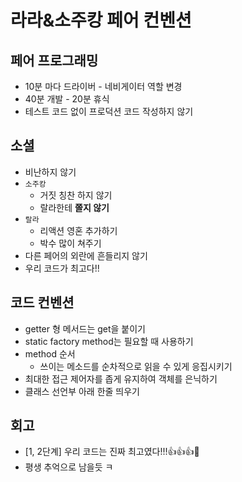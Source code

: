 # 라라&소주캉 페어 컨벤션
## 페어 프로그래밍
- 10분 마다 드라이버 - 네비게이터 역할 변경
- 40분 개발 - 20분 휴식
- 테스트 코드 없이 프로덕션 코드 작성하지 않기

## 소셜  
- 비난하지 않기
- `소주캉`
  - 거짓 칭찬 하지 않기
  - 랄라한테 **쫄지 않기**
- `랄라`
  - 리액션 영혼 추가하기
  - 박수 많이 쳐주기
- 다른 페어의 외란에 흔들리지 않기 
- 우리 코드가 최고다!!

## 코드 컨벤션
- getter 형 메서드는 get을 붙이기
- static factory method는 필요할 때 사용하기 
- method 순서 
  - 쓰이는 메소드를 순차적으로 읽을 수 있게 응집시키기
- 최대한 접근 제어자를 좁게 유지하여 객체를 은닉하기
- 클래스 선언부 아래 한줄 띄우기 

## 회고
- [1, 2단계] 우리 코드는 진짜 최고였다!!!👍👍👍🤸‍
- 평생 추억으로 남을듯 ㅋ